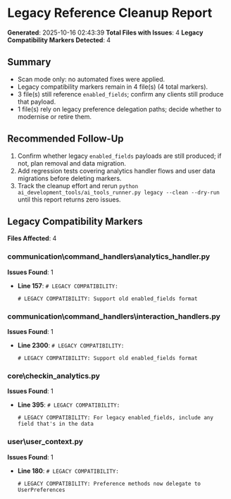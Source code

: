 # Legacy Reference Cleanup Report

**Generated**: 2025-10-16 02:43:39
**Total Files with Issues**: 4
**Legacy Compatibility Markers Detected**: 4

## Summary
- Scan mode only: no automated fixes were applied.
- Legacy compatibility markers remain in 4 file(s) (4 total markers).
- 3 file(s) still reference `enabled_fields`; confirm any clients still produce that payload.
- 1 file(s) rely on legacy preference delegation paths; decide whether to modernise or retire them.

## Recommended Follow-Up
1. Confirm whether legacy `enabled_fields` payloads are still produced; if not, plan removal and data migration.
2. Add regression tests covering analytics handler flows and user data migrations before deleting markers.
3. Track the cleanup effort and rerun `python ai_development_tools/ai_tools_runner.py legacy --clean --dry-run` until this report returns zero issues.

## Legacy Compatibility Markers
**Files Affected**: 4

### communication\command_handlers\analytics_handler.py
**Issues Found**: 1

- **Line 157**: `# LEGACY COMPATIBILITY:`
  ```
  # LEGACY COMPATIBILITY: Support old enabled_fields format
  ```

### communication\command_handlers\interaction_handlers.py
**Issues Found**: 1

- **Line 2300**: `# LEGACY COMPATIBILITY:`
  ```
  # LEGACY COMPATIBILITY: Support old enabled_fields format
  ```

### core\checkin_analytics.py
**Issues Found**: 1

- **Line 395**: `# LEGACY COMPATIBILITY:`
  ```
  # LEGACY COMPATIBILITY: For legacy enabled_fields, include any field that's in the data
  ```

### user\user_context.py
**Issues Found**: 1

- **Line 180**: `# LEGACY COMPATIBILITY:`
  ```
  # LEGACY COMPATIBILITY: Preference methods now delegate to UserPreferences
  ```
